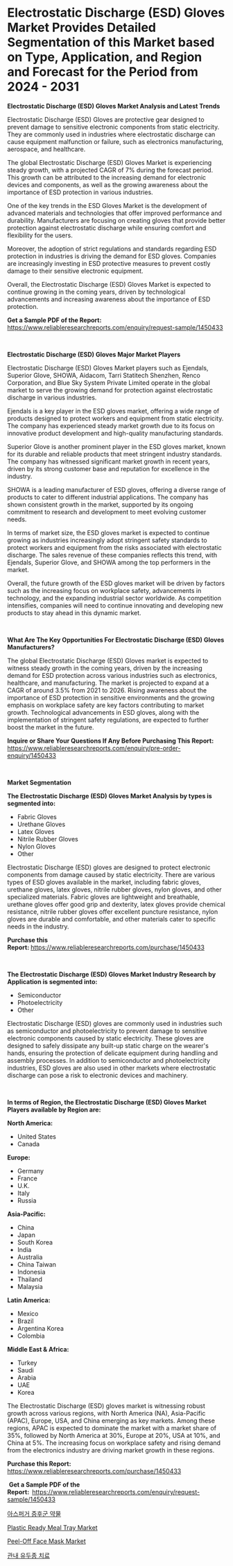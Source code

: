 <p><h1>Electrostatic Discharge (ESD) Gloves Market Provides Detailed Segmentation of this Market based on Type, Application, and Region and Forecast for the Period from 2024 - 2031</h1></p><p><strong>Electrostatic Discharge (ESD) Gloves Market Analysis and Latest Trends</strong></p>
<p><p>Electrostatic Discharge (ESD) Gloves are protective gear designed to prevent damage to sensitive electronic components from static electricity. They are commonly used in industries where electrostatic discharge can cause equipment malfunction or failure, such as electronics manufacturing, aerospace, and healthcare.</p><p>The global Electrostatic Discharge (ESD) Gloves Market is experiencing steady growth, with a projected CAGR of 7% during the forecast period. This growth can be attributed to the increasing demand for electronic devices and components, as well as the growing awareness about the importance of ESD protection in various industries.</p><p>One of the key trends in the ESD Gloves Market is the development of advanced materials and technologies that offer improved performance and durability. Manufacturers are focusing on creating gloves that provide better protection against electrostatic discharge while ensuring comfort and flexibility for the users.</p><p>Moreover, the adoption of strict regulations and standards regarding ESD protection in industries is driving the demand for ESD gloves. Companies are increasingly investing in ESD protective measures to prevent costly damage to their sensitive electronic equipment.</p><p>Overall, the Electrostatic Discharge (ESD) Gloves Market is expected to continue growing in the coming years, driven by technological advancements and increasing awareness about the importance of ESD protection.</p></p>
<p><strong>Get a Sample PDF of the Report:&nbsp;</strong> <a href="https://www.reliableresearchreports.com/enquiry/request-sample/1450433">https://www.reliableresearchreports.com/enquiry/request-sample/1450433</a></p>
<p>&nbsp;</p>
<p><strong>Electrostatic Discharge (ESD) Gloves Major Market Players</strong></p>
<p><p>Electrostatic Discharge (ESD) Gloves Market players such as Ejendals, Superior Glove, SHOWA, Aidacom, Tarri Statitech Shenzhen, Renco Corporation, and Blue Sky System Private Limited operate in the global market to serve the growing demand for protection against electrostatic discharge in various industries.</p><p>Ejendals is a key player in the ESD gloves market, offering a wide range of products designed to protect workers and equipment from static electricity. The company has experienced steady market growth due to its focus on innovative product development and high-quality manufacturing standards.</p><p>Superior Glove is another prominent player in the ESD gloves market, known for its durable and reliable products that meet stringent industry standards. The company has witnessed significant market growth in recent years, driven by its strong customer base and reputation for excellence in the industry.</p><p>SHOWA is a leading manufacturer of ESD gloves, offering a diverse range of products to cater to different industrial applications. The company has shown consistent growth in the market, supported by its ongoing commitment to research and development to meet evolving customer needs.</p><p>In terms of market size, the ESD gloves market is expected to continue growing as industries increasingly adopt stringent safety standards to protect workers and equipment from the risks associated with electrostatic discharge. The sales revenue of these companies reflects this trend, with Ejendals, Superior Glove, and SHOWA among the top performers in the market.</p><p>Overall, the future growth of the ESD gloves market will be driven by factors such as the increasing focus on workplace safety, advancements in technology, and the expanding industrial sector worldwide. As competition intensifies, companies will need to continue innovating and developing new products to stay ahead in this dynamic market.</p></p>
<p>&nbsp;</p>
<p><strong>What Are The Key Opportunities For Electrostatic Discharge (ESD) Gloves Manufacturers?</strong></p>
<p><p>The global Electrostatic Discharge (ESD) Gloves market is expected to witness steady growth in the coming years, driven by the increasing demand for ESD protection across various industries such as electronics, healthcare, and manufacturing. The market is projected to expand at a CAGR of around 3.5% from 2021 to 2026. Rising awareness about the importance of ESD protection in sensitive environments and the growing emphasis on workplace safety are key factors contributing to market growth. Technological advancements in ESD gloves, along with the implementation of stringent safety regulations, are expected to further boost the market in the future.</p></p>
<p><strong>Inquire or Share Your Questions If Any Before Purchasing This Report:</strong> <a href="https://www.reliableresearchreports.com/enquiry/pre-order-enquiry/1450433">https://www.reliableresearchreports.com/enquiry/pre-order-enquiry/1450433</a></p>
<p>&nbsp;</p>
<p><strong>Market Segmentation</strong></p>
<p><strong>The Electrostatic Discharge (ESD) Gloves Market Analysis by types is segmented into:</strong></p>
<p><ul><li>Fabric Gloves</li><li>Urethane Gloves</li><li>Latex Gloves</li><li>Nitrile Rubber Gloves</li><li>Nylon Gloves</li><li>Other</li></ul></p>
<p><p>Electrostatic Discharge (ESD) gloves are designed to protect electronic components from damage caused by static electricity. There are various types of ESD gloves available in the market, including fabric gloves, urethane gloves, latex gloves, nitrile rubber gloves, nylon gloves, and other specialized materials. Fabric gloves are lightweight and breathable, urethane gloves offer good grip and dexterity, latex gloves provide chemical resistance, nitrile rubber gloves offer excellent puncture resistance, nylon gloves are durable and comfortable, and other materials cater to specific needs in the industry.</p></p>
<p><strong>Purchase this Report:&nbsp;</strong><a href="https://www.reliableresearchreports.com/purchase/1450433">https://www.reliableresearchreports.com/purchase/1450433</a></p>
<p>&nbsp;</p>
<p><strong>The Electrostatic Discharge (ESD) Gloves Market Industry Research by Application is segmented into:</strong></p>
<p><ul><li>Semiconductor</li><li>Photoelectricity</li><li>Other</li></ul></p>
<p><p>Electrostatic Discharge (ESD) gloves are commonly used in industries such as semiconductor and photoelectricity to prevent damage to sensitive electronic components caused by static electricity. These gloves are designed to safely dissipate any built-up static charge on the wearer's hands, ensuring the protection of delicate equipment during handling and assembly processes. In addition to semiconductor and photoelectricity industries, ESD gloves are also used in other markets where electrostatic discharge can pose a risk to electronic devices and machinery.</p></p>
<p>&nbsp;</p>
<p><strong>In terms of Region, the Electrostatic Discharge (ESD) Gloves Market Players available by Region are:</strong></p>
<p>
    <p> <strong> North America: </strong>
        <ul>
            <li>United States</li>
            <li>Canada</li>
        </ul>
        </p> 
    <p> <strong> Europe: </strong>
        <ul>
            <li>Germany</li>
            <li>France</li>
            <li>U.K.</li>
            <li>Italy</li>
            <li>Russia</li>
        </ul>
        </p> 
    <p> <strong> Asia-Pacific: </strong>
        <ul>
            <li>China</li>
            <li>Japan</li>
            <li>South Korea</li>
            <li>India</li>
            <li>Australia</li>
            <li>China Taiwan</li>
            <li>Indonesia</li>
            <li>Thailand</li>
            <li>Malaysia</li>
        </ul>
        </p> 
    <p> <strong> Latin America: </strong>
        <ul>
            <li>Mexico</li>
            <li>Brazil</li>
            <li>Argentina Korea</li>
            <li>Colombia</li>
        </ul>
        </p> 
    <p> <strong> Middle East & Africa: </strong>
        <ul>
            <li>Turkey</li>
            <li>Saudi</li>
            <li>Arabia</li>
            <li>UAE</li>
            <li>Korea</li>
        </ul>
    </p>
    </p>
<p><p>The Electrostatic Discharge (ESD) gloves market is witnessing robust growth across various regions, with North America (NA), Asia-Pacific (APAC), Europe, USA, and China emerging as key markets. Among these regions, APAC is expected to dominate the market with a market share of 35%, followed by North America at 30%, Europe at 20%, USA at 10%, and China at 5%. The increasing focus on workplace safety and rising demand from the electronics industry are driving market growth in these regions.</p></p>
<p><strong>Purchase this Report: </strong><a href="https://www.reliableresearchreports.com/purchase/1450433">https://www.reliableresearchreports.com/purchase/1450433</a></p>
<p>&nbsp;<strong>Get a Sample PDF of the Report:&nbsp;&nbsp;</strong><a href="https://www.reliableresearchreports.com/enquiry/request-sample/1450433">https://www.reliableresearchreports.com/enquiry/request-sample/1450433</a></p>
<p><strong></strong></p>
<p><p><a href="https://github.com/Howaoole34545/Market-Research-Report-List-1/blob/main/38937386049.md">아스퍼거 증후군 약물</a></p><p><a href="https://github.com/beatblasta/Market-Research-Report-List-2/blob/main/plastic-ready-meal-tray-market.md">Plastic Ready Meal Tray Market</a></p><p><a href="https://github.com/shotows/Market-Research-Report-List-1/blob/main/peel-off-face-mask-market.md">Peel-Off Face Mask Market</a></p><p><a href="https://github.com/JackieFauhey9089475/Market-Research-Report-List-1/blob/main/25104786050.md">관내 유두종 치료</a></p></p>